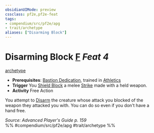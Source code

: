 ```yaml
---
obsidianUIMode: preview
cssclass: pf2e,pf2e-feat
tags:
- compendium/src/pf2e/apg
- trait/archetype
aliases: ["Disarming Block"]
---
```

# Disarming Block  [F](/rules/core-rulebook/chapter-9-playing-the-game.md#Actions "Free Action") *Feat 4*  
[archetype](/rules/traits/archetype.md)  

- **Prerequisites**: [Bastion Dedication](/compendium/feats/bastion-dedication-apg.md), trained in [Athletics](/compendium/skills.md#Athletics)
- **Trigger** You [Shield Block](/compendium/feats/shield-block.md) a melee [Strike](/rules/actions/strike.md) made with a held weapon.
- **Activity** Free Action

You attempt to [Disarm](/rules/actions/disarm.md) the creature whose attack you blocked of the weapon they attacked you with. You can do so even if you don't have a hand free.

*Source: Advanced Player's Guide p. 159*  
%% #compendium/src/pf2e/apg #trait/archetype %%